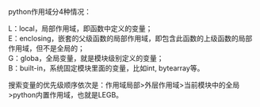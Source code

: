 python作用域分4种情况： 

L：local，局部作用域，即函数中定义的变量；  
E：enclosing，嵌套的父级函数的局部作用域，即包含此函数的上级函数的局部作用域，但不是全局的；  
G：globa，全局变量，就是模块级别定义的变量；   
B：built-in，系统固定模块里面的变量，比如int, bytearray等。   

搜索变量的优先级顺序依次是：作用域局部>外层作用域>当前模块中的全局>python内置作用域，也就是LEGB。